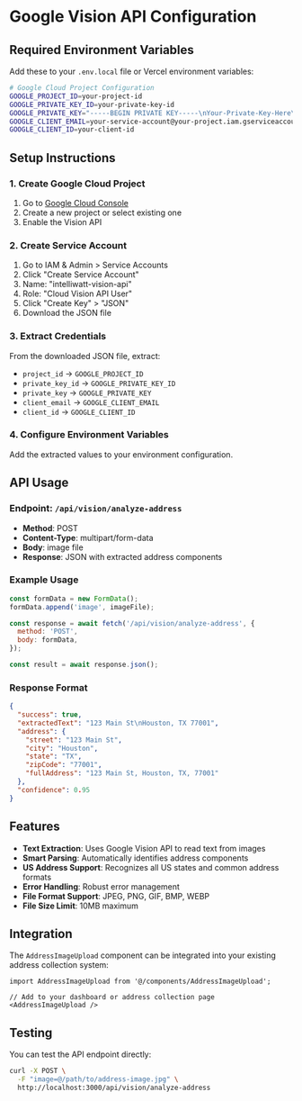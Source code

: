 # Google Vision API Configuration

## Required Environment Variables

Add these to your `.env.local` file or Vercel environment variables:

```bash
# Google Cloud Project Configuration
GOOGLE_PROJECT_ID=your-project-id
GOOGLE_PRIVATE_KEY_ID=your-private-key-id
GOOGLE_PRIVATE_KEY="-----BEGIN PRIVATE KEY-----\nYour-Private-Key-Here\n-----END PRIVATE KEY-----\n"
GOOGLE_CLIENT_EMAIL=your-service-account@your-project.iam.gserviceaccount.com
GOOGLE_CLIENT_ID=your-client-id
```

## Setup Instructions

### 1. Create Google Cloud Project
1. Go to [Google Cloud Console](https://console.cloud.google.com/)
2. Create a new project or select existing one
3. Enable the Vision API

### 2. Create Service Account
1. Go to IAM & Admin > Service Accounts
2. Click "Create Service Account"
3. Name: "intelliwatt-vision-api"
4. Role: "Cloud Vision API User"
5. Click "Create Key" > "JSON"
6. Download the JSON file

### 3. Extract Credentials
From the downloaded JSON file, extract:
- `project_id` → `GOOGLE_PROJECT_ID`
- `private_key_id` → `GOOGLE_PRIVATE_KEY_ID`
- `private_key` → `GOOGLE_PRIVATE_KEY`
- `client_email` → `GOOGLE_CLIENT_EMAIL`
- `client_id` → `GOOGLE_CLIENT_ID`

### 4. Configure Environment Variables
Add the extracted values to your environment configuration.

## API Usage

### Endpoint: `/api/vision/analyze-address`
- **Method**: POST
- **Content-Type**: multipart/form-data
- **Body**: image file
- **Response**: JSON with extracted address components

### Example Usage
```javascript
const formData = new FormData();
formData.append('image', imageFile);

const response = await fetch('/api/vision/analyze-address', {
  method: 'POST',
  body: formData,
});

const result = await response.json();
```

### Response Format
```json
{
  "success": true,
  "extractedText": "123 Main St\nHouston, TX 77001",
  "address": {
    "street": "123 Main St",
    "city": "Houston",
    "state": "TX",
    "zipCode": "77001",
    "fullAddress": "123 Main St, Houston, TX, 77001"
  },
  "confidence": 0.95
}
```

## Features

- **Text Extraction**: Uses Google Vision API to read text from images
- **Smart Parsing**: Automatically identifies address components
- **US Address Support**: Recognizes all US states and common address formats
- **Error Handling**: Robust error management
- **File Format Support**: JPEG, PNG, GIF, BMP, WEBP
- **File Size Limit**: 10MB maximum

## Integration

The `AddressImageUpload` component can be integrated into your existing address collection system:

```tsx
import AddressImageUpload from '@/components/AddressImageUpload';

// Add to your dashboard or address collection page
<AddressImageUpload />
```

## Testing

You can test the API endpoint directly:

```bash
curl -X POST \
  -F "image=@/path/to/address-image.jpg" \
  http://localhost:3000/api/vision/analyze-address
```
